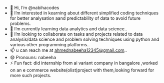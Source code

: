- 👋 Hi, I’m @nabihacodes
- 👀 I’m interested in kearning about different simplified coding techniques for better analysation aand predictability of data to avoid future problems.
- 🌱 I’m currently learning data analytics and data science..
- 💞️ I’m looking to collaborate on tasks and projects related to data analysis/data science and problem solving techniques using python and various other programming platforms..
- 📫 u can reach me at ahmednabeeha12345@gmail.com..
- 😄 Pronouns: nabeeha
- ⚡ Fun fact: did internship from ai variant company in bangalore ,worked on an e commerce website(olist)project with them,looking forward for more such projects.
<!---
nabihacodes/nabihacodes is a ✨ special ✨ repository because its `README.md` (this file) appears on your GitHub profile.
You can click the Preview link to take a look at your changes.
--->
